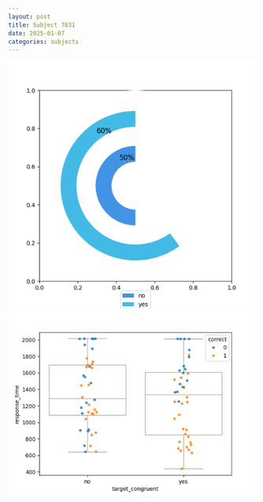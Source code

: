 ```yaml
---
layout: post
title: Subject 7031
date: 2025-01-07
categories: subjects
---
```


![](data/7031/run-20/7031_accuracy_target_congruence.png)
![](data/7031/run-20/7031_rt_congruence.png)
